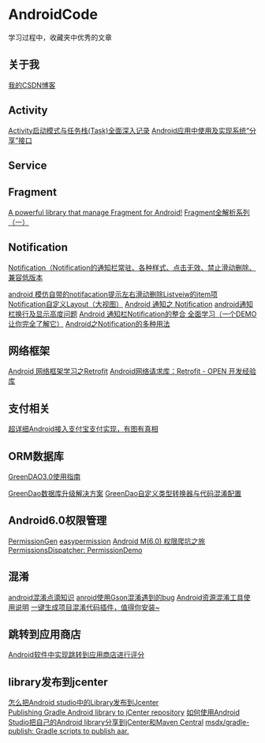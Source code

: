# AndroidCode
学习过程中，收藏夹中优秀的文章

## 关于我

<a href="http://blog.csdn.net/wangkeke1860">我的CSDN博客</a>


## Activity

<a href="http://blog.csdn.net/javazejian/article/details/52072131">Activity启动模式与任务栈(Task)全面深入记录</a>
<a href="http://blog.csdn.net/xyz_lmn/article/details/16856843">Android应用中使用及实现系统“分享”接口</a>



## Service


## Fragment

<a href="https://github.com/YoKeyword/Fragmentation">A powerful library that manage Fragment for Android!</a>
<a href="http://www.jianshu.com/p/d9143a92ad94">Fragment全解析系列（一）</a>


## Notification

<a href="http://www.th7.cn/Program/Android/201605/856190.shtml">Notification（Notification的通知栏常驻、各种样式、点击无效、禁止滑动删除、兼容低版本</a>

<a href="http://blog.csdn.net/csh159/article/details/8208525">android 模仿自带的notifacation提示左右滑动删除Listveiw的item项</a>
<a href="http://blog.csdn.net/Lambert_A/article/details/50821331">Notification自定义Layout（大视图）</a>
<a href="http://www.cnblogs.com/bluestorm/p/3746161.html">Android 通知之 Notification</a>
<a href="http://bbs.csdn.net/topics/390458699">android通知栏换行及显示高度问题</a>
<a href="http://blog.csdn.net/vipzjyno1/article/details/25248021">Android 通知栏Notification的整合 全面学习（一个DEMO让你完全了解它）</a>
<a href="http://blog.csdn.net/loongggdroid/article/details/17616509">Android之Notification的多种用法</a>


## 网络框架


<a href="http://www.bkjia.com/Androidjc/995850.html">Android 网络框架学习之Retrofit</a>
<a href="http://www.open-open.com/lib/view/open1435381942341.html">Android网络请求库：Retrofit - OPEN 开发经验库</a>

## 支付相关

<a href="http://www.jianshu.com/p/2aa2e8748476">超详细Android接入支付宝支付实现，有图有真相</a>


## ORM数据库
<a href="http://blog.csdn.net/u012702547/article/details/52226163">GreenDAO3.0使用指南</a>

<a href="http://blog.csdn.net/growth58/article/details/50453038">GreenDao数据库升级解决方案</a>
<a href="http://blog.csdn.net/sbsujjbcy/article/details/48175911">GreenDao自定义类型转换器与代码混淆配置</a>

## Android6.0权限管理

<a href="https://github.com/lovedise/PermissionGen">PermissionGen</a>
<a href="https://github.com/baiiu/easypermissions/blob/master/README-cn.md">easypermission</a>
<a href="http://www.open-open.com/lib/view/open1445671646351.html">Android M(6.0) 权限爬坑之旅</a>
<a href="https://github.com/hotchemi/PermissionsDispatcher">PermissionsDispatcher: </a>
<a href="https://github.com/CankingApp/PermissionDemo">PermissionDemo</a>


## 混淆

<a href="http://blog.csdn.net/caiwenfeng_for_23/article/details/42438529">android混淆点滴知识</a>
<a href="http://blog.sina.com.cn/s/blog_4e1e357d0101ednf.html">anroid使用Gson混淆遇到的bug</a>
<a href="https://github.com/shwenzhang/AndResGuard/blob/master/README.zh-cn.md">Android资源混淆工具使用说明</a>
<a href="https://github.com/zhonghanwen/AndroidProguardPlugin">一键生成项目混淆代码插件，值得你安装~</a>

## 跳转到应用商店

<a href="http://jingyan.baidu.com/article/f3ad7d0f01a66f09c2345b10.html">Android软件中实现跳转到应用商店进行评分</a>


## library发布到jcenter

<a href="http://www.myexception.cn/android/1976318.html">怎么把Android studio中的Library发布到Jcenter</a><br/>
<a href="https://www.virag.si/2015/01/publishing-gradle-android-library-to-jcenter/">Publishing Gradle Android library to jCenter repository</a>
<a href="http://www.jcodecraeer.com/a/anzhuokaifa/androidkaifa/2015/0623/3097.html">如何使用Android Studio把自己的Android library分享到jCenter和Maven Central</a>
<a href="https://github.com/msdx/gradle-publish">msdx/gradle-publish: Gradle scripts to publish aar.</a>








